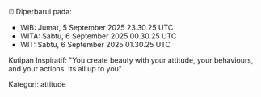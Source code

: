 ⏰ Diperbarui pada:
- WIB: Jumat, 5 September 2025 23.30.25 UTC
- WITA: Sabtu, 6 September 2025 00.30.25 UTC
- WIT: Sabtu, 6 September 2025 01.30.25 UTC

Kutipan Inspiratif:
"You create beauty with your attitude, your behaviours, and your actions. Its all up to you"


Kategori: attitude

